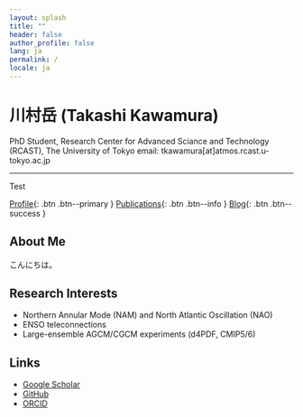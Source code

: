 ```yaml
---
layout: splash
title: ""
header: false
author_profile: false
lang: ja
permalink: /
locale: ja
---
```


# 川村岳 (Takashi Kawamura)
PhD Student, Research Center for Advanced Sciance and Technology (RCAST), The University of Tokyo 
email: tkawamura[at]atmos.rcast.u-tokyo.ac.jp

---
Test

[Profile](/profile/){: .btn .btn--primary }
[Publications](/publications/){: .btn .btn--info }
[Blog](/blog/){: .btn .btn--success }

<section>
  <h2>About Me</h2>
  <p>
    こんにちは。
  </p>
</section>

<section>
  <h2>Research Interests</h2>
  <ul>
    <li>Northern Annular Mode (NAM) and North Atlantic Oscillation (NAO)</li>
    <li>ENSO teleconnections</li>
    <li>Large-ensemble AGCM/CGCM experiments (d4PDF, CMIP5/6)</li>
  </ul>
</section>

<section>
  <h2>Links</h2>
  <ul>
    <li><a href="https://scholar.google.com/" target="_blank">Google Scholar</a></li>
    <li><a href="https://github.com/" target="_blank">GitHub</a></li>
    <li><a href="https://orcid.org/" target="_blank">ORCID</a></li>
  </ul>
</section>
